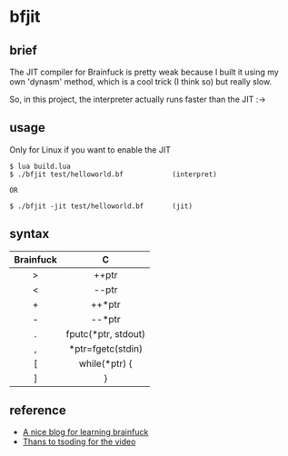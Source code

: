 # bfjit

## brief

The JIT compiler for Brainfuck is pretty weak because I built it using my own 'dynasm' method, which is a cool trick (I think so) but really slow. 

So, in this project, the interpreter actually runs faster than the JIT :->

## usage

Only for Linux if you want to enable the JIT

```console
$ lua build.lua
$ ./bfjit test/helloworld.bf            (interpret)

OR 

$ ./bfjit -jit test/helloworld.bf       (jit)

```

## syntax

| Brainfuck | C         |
|:---------:|:---------:|
| >         | ++ptr     |
| <         | --ptr     |
| +         | ++*ptr    |
| -         | --*ptr    |
| .         | fputc(*ptr, stdout) |
| ,         | *ptr=fgetc(stdin)   |
| [         | while(*ptr) {       |
| ]         | }                   |

## reference
- [A nice blog for learning brainfuck](https://blog.csdn.net/nameofcsdn/article/details/110231730)
- [Thans to tsoding for the video](https://www.youtube.com/watch?v=mbFY3Rwv7XM)
